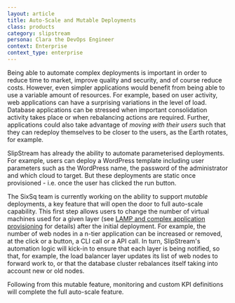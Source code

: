```yaml
---
layout: article
title: Auto-Scale and Mutable Deployments
class: products
category: slipstream
persona: Clara the DevOps Engineer
context: Enterprise
context_type: enterprise
---
```


Being able to automate complex deployments is important in order to reduce time to market, improve quality and security, and of course reduce costs.
However, even simpler applications would benefit from being able to use a variable amount of resources. For example, based on user activity, web applications can
have a surprising variations in the level of load. Database applications can be stressed when important consolidation activity takes place or when rebalancing actions are required. Further, applications could also take advantage of *moving with their users* such that they can redeploy themselves to be closer to the users, as the Earth rotates, for example.

SlipStream has already the ability to automate parameterised deployments. For example, users can deploy a WordPress template including user parameters
such as the WordPress name, the password of the administrator and which cloud to target. But these deployments are static once provisioned - i.e. once the
user has clicked the run button.

The SixSq team is currently working on the ability to support *mutable* deployments, a key feature that will open the door to full auto-scale capability.
This first step allows users to change the number of virtual machines used for a given layer (see [LAMP and complex application provisioning](/products/slipstream/usecases/#LAMP-and-complex-application-provisioning) for details)
after the initial deployment. For example, the number of web nodes in a n-tier application can be increased or removed, at the click or a button,
a CLI call or a API call. In turn, SlipStream's automation logic will kick-in to ensure that each layer is being notified, so that, for example,
the load balancer layer updates its list of web nodes to forward work to, or that the database cluster rebalances itself taking into account new or old nodes.

Following from this mutable feature, monitoring and custom KPI definitions will complete the full auto-scale feature.
